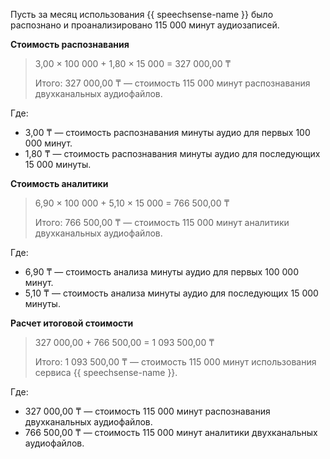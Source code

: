 Пусть за месяц использования {{ speechsense-name }} было распознано и проанализировано 115 000 минут аудиозаписей.

**Стоимость распознавания**

  > 3,00 × 100 000 + 1,80 × 15 000 = 327 000,00&nbsp;₸
  >
  > Итого: 327 000,00&nbsp;₸ — стоимость 115 000 минут распознавания двухканальных аудиофайлов.
  
  Где:
  * 3,00&nbsp;₸ — стоимость распознавания минуты аудио для первых 100 000 минут.
  * 1,80&nbsp;₸ — стоимость распознавания минуты аудио для последующих 15 000 минуты.

**Стоимость аналитики**

  > 6,90 × 100 000 + 5,10 × 15 000 = 766 500,00&nbsp;₸
  >
  > Итого: 766 500,00&nbsp;₸ — стоимость 115 000 минут аналитики двухканальных аудиофайлов.
  
  Где:
  * 6,90&nbsp;₸ — стоимость анализа минуты аудио для первых 100 000 минут.
  * 5,10&nbsp;₸ — стоимость анализа минуты аудио для последующих 15 000 минуты.

**Расчет итоговой стоимости** 

  > 327 000,00 + 766 500,00 = 1 093 500,00&nbsp;₸
  >
  > Итого: 1 093 500,00&nbsp;₸ — стоимость 115 000 минут использования сервиса {{ speechsense-name }}.
  
  Где:
  * 327 000,00&nbsp;₸ — стоимость 115 000 минут распознавания двухканальных аудиофайлов.
  * 766 500,00&nbsp;₸ — стоимость 115 000 минут аналитики двухканальных аудиофайлов.
